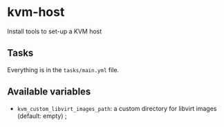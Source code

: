# kvm-host

Install tools to set-up a KVM host

## Tasks

Everything is in the `tasks/main.yml` file.

## Available variables

* `kvm_custom_libvirt_images_path`: a custom directory for libvirt images (default: empty) ;
